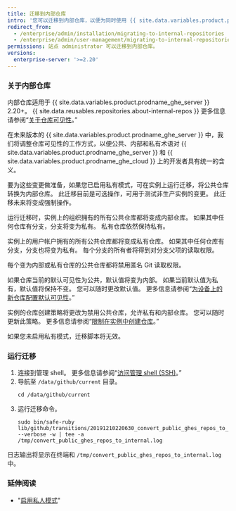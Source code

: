 ```yaml
---
title: 迁移到内部仓库
intro: '您可以迁移到内部仓库，以便为同时使用 {{ site.data.variables.product.prodname_ghe_server }} 和 {{ site.data.variables.product.prodname_ghe_cloud }} 的开发者统一内源体验。'
redirect_from:
  - /enterprise/admin/installation/migrating-to-internal-repositories
  - /enterprise/admin/user-management/migrating-to-internal-repositories
permissions: 站点 administrator 可以迁移到内部仓库。
versions:
  enterprise-server: '>=2.20'
---
```


### 关于内部仓库

内部仓库适用于 {{ site.data.variables.product.prodname_ghe_server }} 2.20+。 {{ site.data.reusables.repositories.about-internal-repos }} 更多信息请参阅“[关于仓库可见性](/github/creating-cloning-and-archiving-repositories/about-repository-visibility#about-internal-repositories)。”

在未来版本的 {{ site.data.variables.product.prodname_ghe_server }} 中，我们将调整仓库可见性的工作方式，以便公共、内部和私有术语对 {{ site.data.variables.product.prodname_ghe_server }} 和 {{ site.data.variables.product.prodname_ghe_cloud }} 上的开发者具有统一的含义。

要为这些变更做准备，如果您已启用私有模式，可在实例上运行迁移，将公共仓库转换为内部仓库。 此迁移目前是可选操作，可用于测试非生产实例的变更。 此迁移未来将变成强制操作。

运行迁移时，实例上的组织拥有的所有公共仓库都将变成内部仓库。 如果其中任何仓库有分支，分支将变为私有。 私有仓库依然保持私有。

实例上的用户帐户拥有的所有公共仓库都将变成私有仓库。 如果其中任何仓库有分支，分支也将变为私有。 每个分支的所有者将得到对分支父项的读取权限。

每个变为内部或私有仓库的公共仓库都将禁用匿名 Git 读取权限。

如果仓库当前的默认可见性为公共，默认值将变为内部。 如果当前默认值为私有，默认值将保持不变。 您可以随时更改默认值。 更多信息请参阅“[为设备上的新仓库配置默认可见性](/enterprise/admin/installation/configuring-the-default-visibility-of-new-repositories-on-your-appliance)。”

实例的仓库创建策略将更改为禁用公共仓库，允许私有和内部仓库。 您可以随时更新此策略。 更多信息请参阅“[限制在实例中创建仓库](/enterprise/admin/user-management/restricting-repository-creation-in-your-instance)。”

如果您未启用私有模式，迁移脚本将无效。

### 运行迁移

1. 连接到管理 shell。 更多信息请参阅“[访问管理 shell (SSH)](/enterprise/admin/installation/accessing-the-administrative-shell-ssh)。”
2. 导航至 `/data/github/current` 目录。
   ```
   cd /data/github/current
   ```
3. 运行迁移命令。
   ```
   sudo bin/safe-ruby lib/github/transitions/20191210220630_convert_public_ghes_repos_to_internal.rb --verbose -w | tee -a /tmp/convert_public_ghes_repos_to_internal.log
   ```

日志输出将显示在终端和 `/tmp/convert_public_ghes_repos_to_internal.log` 中。

### 延伸阅读

- "[启用私人模式](/enterprise/admin/installation/enabling-private-mode)"
